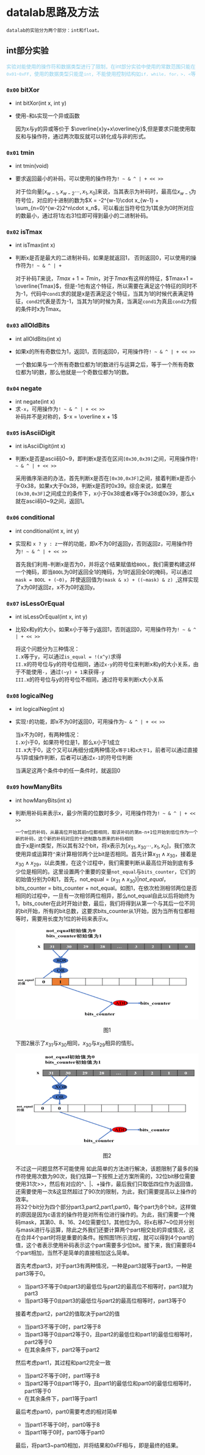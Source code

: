 # datalab思路及方法
`datalab的实验分为两个部分：int和float。`

## int部分实验
<font color=skyblue size =2pp>实验对能使用的操作符和数据类型进行了限制，在int部分实验中使用的常数范围只能在`0x01~0xFF`，使用的数据类型只能是`int`，不能使用控制结构如`if, while, for，>, <`等</font>

### `0x00` bitXor
- int bitXor(int x, int y)
- 使用`~`和`&`实现一个异或函数  
  
  因为x与y的异或等价于 $\overline{x}y+x\overline{y}$,但是要求只能使用取反和与操作符，通过两次取反就可以转化成与非的形式。


### `0x01` tmin
- int tmin(void)
- 要求返回最小的补码，可以使用的操作符为`! ~ & ^ | + << >>`  
  
  对于位向量$[x_{w-1},x_{w-2}\cdots, x_{1}, x_{0}]$来说，当其表示为补码时，最高位$x_{w-1}$为符号位，对应的十进制的数为$X = -2^{w-1}\cdot x_{w-1} + \sum_{n=0}^{w-2}2^n\cdot x_n$，可以看出当符号位为1其余为0时所对应的数最小，通过将1左右31位即可得到最小的二进制补码。

### `0x02` isTmax
- int isTmax(int x)
- 判断x是否是最大的二进制补码，如果是就返回1， 否则返回0，可以使用的操作符为`! ~ & ^ | +`  
  
  对于补码$T$来说，$Tmax+1=Tmin$，对于$Tmax$有这样的特征，$Tmax+1 = \overline{Tmax}$，但是-1也有这个特征，所以需要在满足这个特征的同时不为-1，代码中`cond1`求的就是x是否满足这个特征，当其为1的时候代表满足特征，`cond2`代表是否为-1，当其为1的时候为真，当满足`cond1`为真且`cond2`为假的条件时x为Tmax。

### `0x03` allOldBits
- int allOldBits(int x)
- 如果x的所有奇数位为1，返回1，否则返回0，可用操作符`! ~ & ^ | + << >>`  
  
  一个数如果与一个所有奇数位都为1的数进行与运算之后，等于一个所有奇数位都为1的数，那么他就是一个奇数位都为1的数。

### `0x04` negate
- int negate(int x)
- 求`-x`，可用操作为`! ~ & ^ | + << >>`  
  补码并不是对称的，$-x = \overline x + 1$

### `0x05` isAsciiDigit
- int isAsciiDigit(int x)
- 判断x是否是ascii码0~9，即判断x是否在区间`[0x30,0x39]`之间，可用操作符`! ~ & ^ | + << >> `  
  
  采用循序渐进的办法，首先判断x是否在`[0x30,0x3F]`之间，接着判断x是否小于0x38，如果x大于0x38，判断x是否时0x39。综合来说，如果在`[0x30,0x3F]`之间成立的条件下，x小于0x38或者x等于0x38或0x39，那么x就在ascii码0~9之间，返回1。

### `0x06` conditional
- int conditional(int x, int y)
- 实现和 `x ? y : z`一样的功能，即x不为0时返回y，否则返回z，可用操作符为`! ~ & ^ | + << >>`  
  
  首先我们利用`~`判断x是否为0，并将这个结果赋值给`BOOL`，我们需要构建这样一个掩码，即当`BOOL`为0时返回全1的掩码，为1时返回全0的掩码，可以通过`mask = BOOL + (~0)`，并使返回值为`(mask & x) + ((~mask) & z) `,这样实现了x为0时返回z，x不为0时返回y。

### `0x07` isLessOrEqual
- int isLessOrEqual(int x, int y)
- 比较x和y的大小，如果x小于等于y返回1，否则返回0，可用操作符为`! ~ & ^ | + << >>`
  
  将这个问题分为三种情况：  
  `I.`x等于y，可以通过`is_equal = !(x^y)`求得    
  `II.`x的符号位与y的符号位相同，通过`x-y`的符号位来判断x和y的大小关系，由于不能使用`-`，通过`(~y) + 1`来获得`-y`  
  `III.`x的符号位与y的符号位不相同，通过符号来判断x大小关系

### `0x08` logicalNeg
- int logicalNeg(int x)
- 实现`!`的功能，即x不为0时返回0，可用操作为`~ & ^ | + << >>`

  当x不为0时，有两种情况：  
  `I.`x小于0，如果符号位是1，那么x小于1成立  
  `II.`x大于0，这个又可以再细分成两种情况`x等于1`和`x大于1`，前者可以通过直接与1异或操作判断，后者可以通过`x-1`的符号位判断  

  当满足这两个条件中的任一条件时，就返回0

### `0x09` howManyBits
- int howManyBits(int x)
- 判断用补码来表示x，最少所需的位数时多少，可用操作符为`! ~ & ^ | + << >>`

  `一个m位的补码，从最高位开始其前n位都相同，取该补码的第m-n+1位开始到低位作为一个新的补码，这个新的补码对应的十进制数与原来的补码相同`  
  由于x是int类型，所以其有32个bit，将x表示为$[x_{31},x_{30}\cdots, x_{1}, x_{0}]$，我们依次使用异或运算符`^`来计算相邻两个比bit是否相同。首先计算$x_{31} \wedge x_{30}$，接着是$x_{30} \wedge x_{29}$，以此类推，在这个过程中，我们需要判断从最高位开始到底有多少位是相同的。这里设置两个重要的变量`not_equal`与`bits_counter`，它们的初始值分别为0和1，首先，not_equal = $(x_{31} \wedge x_{30}) | not\_equal$，bits_counter = bits_counter + not_equal。如图1，在依次检测相邻两位是否相同的过程中，一旦有一次相邻两位相异，那么not_equal自此以后将始终为1，bits_couter在此时开始计数，最后，我们将得到从第一个与其后一位不同的bit开始，所有的bit总数，这要求bits_counter从1开始，因为当所有位都相等时，需要用长度为1位的补码来表示x。
  <center><img src="pictures/32.gif" width=500 height=240></center>

  <font><center> 图1 </center></font> 

  下图2展示了$x_{31}$与$x_{30}$相同，$x_{30}$与$x_{29}$相异的情形。
  <center><img src="pictures/31.gif" width=500 height=240></center>  

  <font><center> 图2 </center></font>  

  不过这一问题显然不可能使用 如此简单的方法进行解决，该题限制了最多的操作符使用次数为90次，我们估算一下按照上述方案所需的，32位bit移位需要使用31次>>，然后有对应的^、|、+操作，最后我们只取低四位作为返回值，还需要使用一次&这显然超过了90次的限制，为此，我们需要提高以上操作的效率。   
  将32个bit分为四个部分part3,part2,part1,part0，每个part为8个bit，这样做的原因是因为c语言的操作符是对所有位进行操作的。为此，我们需要一个掩码mask，其第0、8、16、24位需要位1，其他位为0。将x右移7~0位并分别与mask进行与运算，除此之外我们还要计算两个part相交处的异或情况，这在合并4个part时将是重要的条件。按照图1所示流程，就可以得到4个part的值，这个者表示使用补码表示这个part需要多少位bit。接下来，我们需要将4个part相加，当然不是简单的直接相加这么简单。  

  首先考虑part3，对于part3有两种情况，一种是part3就等于part3，一种是part3等于0。  

   - 当part3不等于0`或`part3的最低位与part2的最高位不相等时，part3就为part3
   - 当part3等于0`且`part3的最低位与part2的最高位相等时，part3等于0

  接着考虑part2，part2的值取决于part2的值
   - 当part3不等于0时，part2等于8
   - 当part3等于0`且`part2等于0，且part2的最低位和part1的最低位相等时，part2等于0
   - 在其余条件下，part2等于part2

  然后考虑part1，其过程和part2完全一致
   - 当part2不等于0时，part1等于8
   - 当part2等于0`且`part1等于0，且part1的最低位和part0的最低位相等时，part1等于0
   - 在其余条件下，part1等于part1

  最后考虑part0，part0需要考虑的相对简单
   - 当part1不等于0时，part0等于8
   - 当part1等于0时，part0等于part0

  最后，将part3~part0相加，并将结果和0xFF相与，即是最终的结果。


  
  


